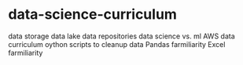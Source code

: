 # data-science-curriculum

data storage
data lake
data repositories
data science vs. ml
AWS data curriculum
oython scripts to cleanup data
Pandas farmiliarity
Excel farmiliarity
